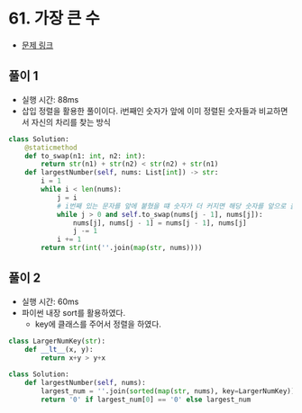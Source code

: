 # 61. 가장 큰 수

- [문제 링크](https://leetcode.com/problems/largest-number/)

## 풀이 1

- 실행 시간: 88ms
- 삽입 정렬을 활용한 풀이이다. i번째인 숫자가 앞에 이미 정렬된 숫자들과 비교하면서 자신의 차리를 찾는 방식

```python
class Solution:
    @staticmethod
    def to_swap(n1: int, n2: int):
        return str(n1) + str(n2) < str(n2) + str(n1)
    def largestNumber(self, nums: List[int]) -> str:
        i = 1
        while i < len(nums):
            j = i
            # i번째 있는 문자를 앞에 붙혔을 떄 숫자가 더 커지면 해당 숫자를 앞으로 옮긴다.
            while j > 0 and self.to_swap(nums[j - 1], nums[j]):
                nums[j], nums[j - 1] = nums[j - 1], nums[j]
                j -= 1
            i += 1
        return str(int(''.join(map(str, nums))))
```

## 풀이 2

- 실행 시간: 60ms
- 파이썬 내장 sort를 활용하였다.
    - key에 클래스를 주어서 정렬을 하였다.

```python
class LargerNumKey(str):
    def __lt__(x, y):
        return x+y > y+x
        
class Solution:
    def largestNumber(self, nums):
        largest_num = ''.join(sorted(map(str, nums), key=LargerNumKey))
        return '0' if largest_num[0] == '0' else largest_num
```